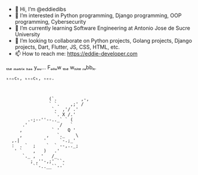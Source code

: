 - 👋 Hi, I’m @eddiedibs
- 👀 I’m interested in Python programming, Django programming, OOP programming, Cybersecurity
- 🌱 I’m currently learning Software Engineering at Antonio Jose de Sucre University
- 💞️ I’m looking to collaborate on Python projects, Golang projects, Django projects, Dart, Flutter, JS, CSS, HTML, etc.
- 📫 How to reach me: https://eddie-developer.com










ₜₕₑ ₘₐₜᵣᵢₓ ₕₐₛ yₒᵤ...
  Fₒₗₗₒw ₜₕₑ wₕᵢₜₑ ᵣₐbbᵢₜ.

    ₖₙₒcₖ, ₖₙₒcₖ, ₙₑₒ.



                    (`.         ,-,
                    ` `.    ,;' /
                     `.  ,'/ .'
                      `. X /.'
            .-;--''--.._` ` (
          .'            /   `
         ,           ` '   Q '
         ,         ,   `._    \
      ,.|         '     `-.;_'
      :  . `  ;    `  ` --,.._;
       ' `    ,   )   .'
          `._ ,  '   /_
             ; ,''-,;' ``-
              ``-..__``--`

